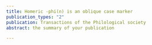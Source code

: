 ```yaml
---
title: Homeric -phi(n) is an oblique case marker
publication_types: "2"
publication: Transactions of the Philological society
abstract: the summary of your publication

---
```

